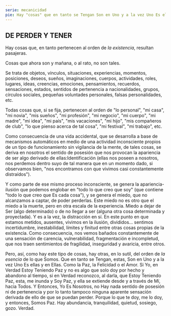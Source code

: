 ```yaml
---
serie: mecanicidad
pie: Hay "cosas" que en tanto se Tengan Son en Uno y a la vez Uno Es ellas y en Ellas
---
```


## DE PERDER Y TENER

Hay cosas que, en tanto pertenecen al orden de _la existencia_, resultan pasajeras.

Cosas que ahora son y mañana, o al rato, no son tales.

Se trata de objetos, vínculos, situaciones, experiencias, momentos, posiciones, deseos, sueños, imaginaciones, cuerpos, actividades, roles, lugares, ideas, creencias, emociones, pensamientos, recuerdos, sensaciones, estados, sentidos de pertenencia a nacionalidades, grupos, círculos sociales, pequeñas voluntades personales, falsas personalidades, etc.

Todas cosas que, si se fija, pertenecen al orden de "lo personal", "mi casa", "mi novia", "mis sueños", "mi profesión", "mi negocio", "mi cuerpo", "mi madre", "mi idea", "mi país", "mis vacaciones", "mi hijo", "mis compañeros de club", "lo que pienso acerca de tal cosa", "mi festival", "mi trabajo", etc.

Como consecuencia de una vida accidental, que se desarrolla a base de mecanismos automáticos en medio de una actividad inconsciente propios de un tipo de funcionamiento sin vigilancia de la mente, de tales cosas, se deriva en nosotros el sentido de posesión que nos provocan la apariencia de ser algo derivado de ellas:Identificación (ellas nos poseen a nosotros, nos perdemos dentro suyo de tal manera que en un momento dado, si observamos bien, "nos encontramos con que vivimos casi constantemente distraídos").

Y como parte de ese mismo proceso inconsciente, se genera la apariencia-ilusión que podemos englobar en "todo lo que creo que soy" (que contiene "todo lo que creo que Es cada cosa"), y se genera el miedo, que no alcanzamos a captar, de poder perderlas. Este miedo no es otro que el miedo a la muerte, pero en otra escala de la experiencia. Miedo a dejar de Ser (algo determinado) o de no llegar a ser (alguna otra cosa determinada y proyectada). Y es a la vez, la distracción en sí.
En este punto en que estamos metidos, ausentes, vivimos en la ilusión, divididos… sentimos incertidumbre, inestabilidad, límites y finitud entre otras cosas propias de la existencia. Como consecuencia, nos vemos bañados constantemente de una sensación de carencia, vulnerabilidad, fragmentación e incompletud, que nos traen sentimientos de fragilidad, inseguridad y avaricia, entre otros.

Pero, así, como hay este tipo de cosas, hay otras, en lo sutil, del orden de _la esencia_ de lo que Somos. Que en tanto se Tengan, estas, Son en Uno y a la vez Uno Es ellas y en Ellas.
Como la Paz, la Felicidad o el Amor.
Si Yo, en Verdad Estoy Teniendo Paz y no es algo que solo doy por hecho y abandono al tiempo, si en Verdad reconozco, al darla, que Estoy Teniendo Paz, esta, me inunda y Soy Paz, y ella se extiende desde y a través de Mí, hacia Todos. Y Entonces, Yo Es Nosotros, no Hay nada sentido de posesión ni de pertenencia y por lo tanto tampoco ninguna aparente sensación derivada de ello de que se puedan perder. Porque lo que te doy, me lo doy, y entonces, Somos Paz.
Hay abundancia, tranquilidad, quietud, sosiego, gozo. Verdad.
